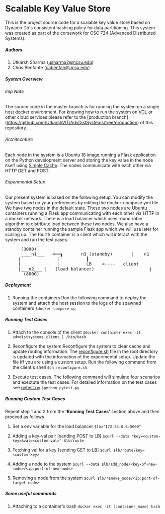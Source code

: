 # Scalable Key Value Store
This is the project source code for a scalable key value store based on Dynamo Db's consistent hashing policy for data partitioning. This system was created as part of the corsework for  CSC 724 (Advanced Distributed Systems). 

##### Authors
1. Utkarsh Sharma (usharma2@ncsu.edu)
2. Chris Benfante (cabenfan@ncsu.edu)

##### System Overview

###### Imp Note
The source code in the master branch is for running the system on a single host docker environment. For knowing how to run the system on [VCL](https://vcl.ncsu.edu/) or other cloud services please refer to the [production branch] (https://github.com/UtkarshVIT/AdvDistSystems/tree/production) of this repository.

###### Architechture
Each node in the system is a Ubuntu 18 image running a Flask application on the Python development server and storing the key value in the node itself using [Simple Cache](https://werkzeug.palletsprojects.com/en/0.16.x/contrib/cache/). The nodes communicate with each other via HTTP GET and POST.

###### Experimental Setup
Our present system is based on the following setup. You can modify the system based on your preferences by editing the docker-compose.yml file. We have two nodes in the default state. These two nodes are Ubuntu containers running a Flask app communicating with each other via HTTP in a docker network. There is a load balancer which uses round robin algorithm to distribute load between these two nodes. We also have a standby container running the sample Flask app which we will use later for scaling up. The fourth container is a client which will interact with the system and run the test cases.
<pre>
      (3000)                               
      ____n1___   <┅┅┓       n3 (standby)       |    n1     = 172.23.0.3
     |              |          ┃                                 |    n2     = 172.23.0.4
	 |              |          LB    <----   client           |    n3     =  172.23.0.5
     |___n2___ |   (load balancer)                     |    LB     = 172.23.0.6
       (8000)                                                  |  client    = 172.23.0.7 
</pre>

##### Deployment
1. Running the containers
Run the following command to deploy the system and attach the host session to the logs of the spawned containers
`$docker-compose up` 

##### Running Test Cases
1. Attach to the console of the client 
```$docker container exec -it advdistsystems_client_1 /bin/bash``` 
 
2. Reconfigure the system
Reconfigure the system to clear cache and update routing information. The [reconfigure.sh](https://github.com/UtkarshVIT/AdvDistSystems/blob/master/tests/reconfigure.sh) file in the root directory is updated with the information of the experimental setup. Update the file iff you are using a custom setup. Run the following command from the client's shell
```$sh reconfigure.sh```

3. Execute test cases.
The following command will simulate four scenarios and exectute the test cases. For detailed information on the test cases see [pytest.py](https://github.com/UtkarshVIT/AdvDistSystems/blob/master/tests/pytest.py)
```$python pytest.py```

##### Running Custom Test Cases
Repeat step 1 and 2 from the **'Running Test Cases'** section above and then proceed as follows
1. Set a env variable for the load balancer
```$lb="172.23.0.6:5000"```
1. Adding a key-val pair [sending POST to LB]
```$curl --data "key=<custom-key>&val=<custom-val>" $lb/route```

2. Fetching val for a key [sending GET to LB]
```$curl $lb/route?key=<custom-key>```

1. Adding a node to the system
```$curl --data $lb/add_node/<key-of-new-node>/<ip:port-of-new-node>```

2. Removing a node from the system
```$curl $lb/remove_node/<ip:port-of-target-node>```

##### Some useful commands
1. Attaching to a container's bash
`docker exec -it [container_name] bash`